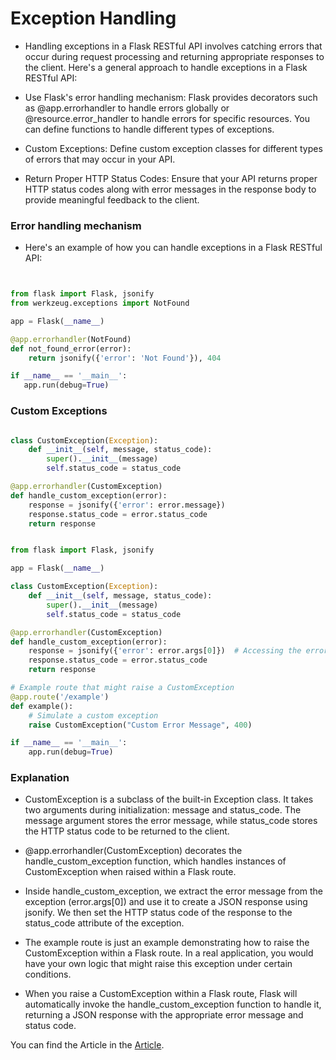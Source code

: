 # Exception Handling
- Handling exceptions in a Flask RESTful API involves catching errors that occur during request processing and returning appropriate responses to the client. Here's a general approach to handle exceptions in a Flask RESTful API:

- Use Flask's error handling mechanism: Flask provides decorators such as @app.errorhandler to handle errors globally or @resource.error_handler to handle errors for specific resources. You can define functions to handle different types of exceptions.

- Custom Exceptions: Define custom exception classes for different types of errors that may occur in your API.

- Return Proper HTTP Status Codes: Ensure that your API returns proper HTTP status codes along with error messages in the response body to provide meaningful feedback to the client.

### Error handling mechanism
- Here's an example of how you can handle exceptions in a Flask RESTful API:

```python


from flask import Flask, jsonify
from werkzeug.exceptions import NotFound

app = Flask(__name__)

@app.errorhandler(NotFound)
def not_found_error(error):
    return jsonify({'error': 'Not Found'}), 404

if __name__ == '__main__':
   app.run(debug=True)

```
### Custom Exceptions 


```python

class CustomException(Exception):
    def __init__(self, message, status_code):
        super().__init__(message)
        self.status_code = status_code

@app.errorhandler(CustomException)
def handle_custom_exception(error):
    response = jsonify({'error': error.message})
    response.status_code = error.status_code
    return response



```
```python
from flask import Flask, jsonify

app = Flask(__name__)

class CustomException(Exception):
    def __init__(self, message, status_code):
        super().__init__(message)
        self.status_code = status_code

@app.errorhandler(CustomException)
def handle_custom_exception(error):
    response = jsonify({'error': error.args[0]})  # Accessing the error message
    response.status_code = error.status_code
    return response

# Example route that might raise a CustomException
@app.route('/example')
def example():
    # Simulate a custom exception
    raise CustomException("Custom Error Message", 400)

if __name__ == '__main__':
    app.run(debug=True)
```

### Explanation
- CustomException is a subclass of the built-in Exception class. It takes two arguments during initialization: message and status_code. The message argument stores the error message, while status_code stores the 
 HTTP status code to be returned to the client.

- @app.errorhandler(CustomException) decorates the handle_custom_exception function, which handles instances of CustomException when raised within a Flask route.

- Inside handle_custom_exception, we extract the error message from the exception (error.args[0]) and use it to create a JSON response using jsonify. We then set the HTTP status code of the response to the 
 status_code attribute of the exception.

- The example route is just an example demonstrating how to raise the CustomException within a Flask route. In a real application, you would have your own logic that might raise this exception under certain 
 conditions.

- When you raise a CustomException within a Flask route, Flask will automatically invoke the handle_custom_exception function to handle it, returning a JSON response with the appropriate error message and status 
 code.


You can find the Article in the [Article](https://medium.com/p/ae623cd5ecd8).
